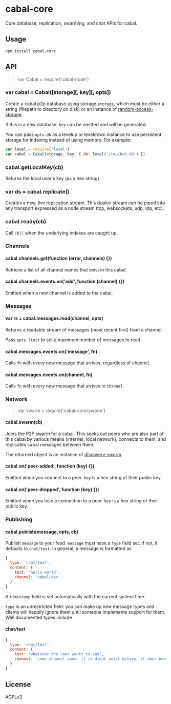 # cabal-core

Core database, replication, swarming, and chat APIs for cabal.

## Usage

    npm install cabal-core

## API

> var Cabal = require('cabal-node')

### var cabal = Cabal([storage][, key][, opts])

Create a cabal p2p database using storage `storage`, which must be either a
string (filepath to directory on disk) or an instance of
[random-access-storage](https://github.com/random-access-storage/).

If this is a new database, `key` can be omitted and will be generated.

You can pass `opts.db` as a levelup or leveldown instance to use persistent
storage for indexing instead of using memory. For example:

``` js
var level = require('level')
var cabal = Cabal(storage, key, { db: level('/tmp/bot.db') })
```

### cabal.getLocalKey(cb)

Returns the local user's key (as a hex string).

### var ds = cabal.replicate()

Creates a new, live replication stream. This duplex stream can be piped into any
transport expressed as a node stream (tcp, websockets, udp, utp, etc).

### cabal.ready(cb)

Call `cb()` when the underlying indexes are caught up.

### Channels

#### cabal.channels.get(function (error, channels) {})

Retrieve a list of all channel names that exist in this cabal.

#### cabal.channels.events.on('add', function (channel) {})

Emitted when a new channel is added to the cabal.

### Messages

#### var rs = cabal.messages.read(channel, opts)

Returns a readable stream of messages (most recent first) from a channel.

Pass `opts.limit` to set a maximum number of messages to read.

#### cabal.messages.events.on('message', fn)

Calls `fn` with every new message that arrives, regardless of channel.

#### cabal.messages.events.on(channel, fn)

Calls `fn` with every new message that arrives in `channel`.

### Network

> var swarm = require('cabal-core/swarm')

#### cabal.swarm(cb)

Joins the P2P swarm for a cabal. This seeks out peers who are also part of this cabal by various means (internet, local network), connects to them, and replicates cabal messages between them.

The returned object is an instance of [discovery-swarm](https://github.com/mafintosh/discovery-swarm).

#### cabal.on('peer-added', function (key) {})

Emitted when you connect to a peer. `key` is a hex string of their public key.

#### cabal.on('peer-dropped', function (key) {})

Emitted when you lose a connection to a peer. `key` is a hex string of their
public key.

### Publishing

#### cabal.publish(message, opts, cb)

Publish `message` to your feed. `message` must have a `type` field set. If not,
it defaults to `chat/text`. In general, a message is formatted as

```js
{
  type: 'chat/text',
  content: {
    text: 'hello world',
    channel: 'cabal-dev'
  }
}
```

A `timestamp` field is set automatically with the current system time.

`type` is an unrestricted field: you can make up new message types and clients
will happily ignore them until someone implements support for them. Well
documented types include

#### chat/text

```js
{
  type: 'chat/text',
  content: {
    text: 'whatever the user wants to say',
    channel: 'some channel name. if it didnt exist before, it does now!'
  }
}
```

## License

AGPLv3
